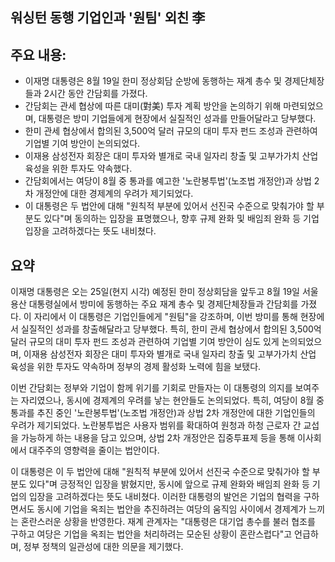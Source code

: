 ## 워싱턴 동행 기업인과 '원팀' 외친 李

## 주요 내용:
*   이재명 대통령은 8월 19일 한미 정상회담 순방에 동행하는 재계 총수 및 경제단체장들과 2시간 동안 간담회를 가졌다.
*   간담회는 관세 협상에 따른 대미(對美) 투자 계획 방안을 논의하기 위해 마련되었으며, 대통령은 방미 기업들에게 현장에서 실질적인 성과를 만들어달라고 당부했다.
*   한미 관세 협상에서 합의된 3,500억 달러 규모의 대미 투자 펀드 조성과 관련하여 기업별 기여 방안이 논의되었다.
*   이재용 삼성전자 회장은 대미 투자와 별개로 국내 일자리 창출 및 고부가가치 산업 육성을 위한 투자도 약속했다.
*   간담회에서는 여당이 8월 중 통과를 예고한 '노란봉투법'(노조법 개정안)과 상법 2차 개정안에 대한 경제계의 우려가 제기되었다.
*   이 대통령은 두 법안에 대해 "원칙적 부분에 있어서 선진국 수준으로 맞춰가야 할 부분도 있다"며 동의하는 입장을 표명했으나, 향후 규제 완화 및 배임죄 완화 등 기업 입장을 고려하겠다는 뜻도 내비쳤다.

## 요약
이재명 대통령은 오는 25일(현지 시각) 예정된 한미 정상회담을 앞두고 8월 19일 서울 용산 대통령실에서 방미에 동행하는 주요 재계 총수 및 경제단체장들과 간담회를 가졌다. 이 자리에서 이 대통령은 기업인들에게 "원팀"을 강조하며, 이번 방미를 통해 현장에서 실질적인 성과를 창출해달라고 당부했다. 특히, 한미 관세 협상에서 합의된 3,500억 달러 규모의 대미 투자 펀드 조성과 관련하여 기업별 기여 방안이 심도 있게 논의되었으며, 이재용 삼성전자 회장은 대미 투자와 별개로 국내 일자리 창출 및 고부가가치 산업 육성을 위한 투자도 약속하며 정부의 경제 활성화 노력에 힘을 보탰다.

이번 간담회는 정부와 기업이 함께 위기를 기회로 만들자는 이 대통령의 의지를 보여주는 자리였으나, 동시에 경제계의 우려를 낳는 현안들도 논의되었다. 특히, 여당이 8월 중 통과를 추진 중인 '노란봉투법'(노조법 개정안)과 상법 2차 개정안에 대한 기업인들의 우려가 제기되었다. 노란봉투법은 사용자 범위를 확대하여 원청과 하청 근로자 간 교섭을 가능하게 하는 내용을 담고 있으며, 상법 2차 개정안은 집중투표제 등을 통해 이사회에서 대주주의 영향력을 줄이는 법안이다.

이 대통령은 이 두 법안에 대해 "원칙적 부분에 있어서 선진국 수준으로 맞춰가야 할 부분도 있다"며 긍정적인 입장을 밝혔지만, 동시에 앞으로 규제 완화와 배임죄 완화 등 기업의 입장을 고려하겠다는 뜻도 내비쳤다. 이러한 대통령의 발언은 기업의 협력을 구하면서도 동시에 기업을 옥죄는 법안을 추진하려는 여당의 움직임 사이에서 경제계가 느끼는 혼란스러운 상황을 반영한다. 재계 관계자는 "대통령은 대기업 총수를 불러 협조를 구하고 여당은 기업을 옥죄는 법안을 처리하려는 모순된 상황이 혼란스럽다"고 언급하며, 정부 정책의 일관성에 대한 의문을 제기했다.
